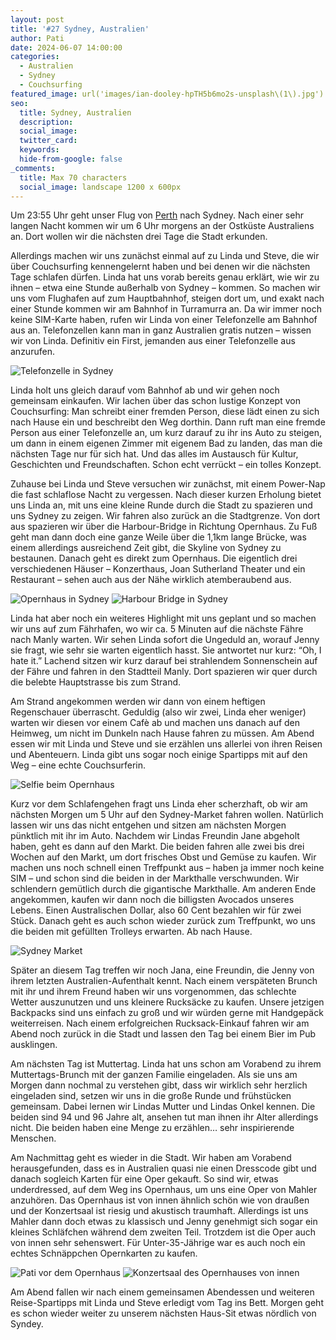 ```yaml
---
layout: post
title: '#27 Sydney, Australien'
author: Pati
date: 2024-06-07 14:00:00
categories:
  - Australien
  - Sydney
  - Couchsurfing
featured_image: url('images/ian-dooley-hpTH5b6mo2s-unsplash\(1\).jpg')
seo:
  title: Sydney, Australien
  description:
  social_image:
  twitter_card:
  keywords:
  hide-from-google: false
_comments:
  title: Max 70 characters
  social_image: landscape 1200 x 600px
---
```

Um 23:55 Uhr geht unser Flug von [Perth](2024-05-31-perth-australien) nach Sydney. Nach einer sehr langen Nacht kommen wir um 6 Uhr morgens an der Ostküste Australiens an. Dort wollen wir die nächsten drei Tage die Stadt erkunden.

Allerdings machen wir uns zunächst einmal auf zu Linda und Steve, die wir über Couchsurfing kennengelernt haben und bei denen wir die nächsten Tage schlafen dürfen. Linda hat uns vorab bereits genau erklärt, wie wir zu ihnen – etwa eine Stunde außerhalb von Sydney – kommen. So machen wir uns vom Flughafen auf zum Hauptbahnhof, steigen dort um, und exakt nach einer Stunde kommen wir am Bahnhof in Turramurra an. Da wir immer noch keine SIM-Karte haben, rufen wir Linda von einer Telefonzelle am Bahnhof aus an. Telefonzellen kann man in ganz Australien gratis nutzen – wissen wir von Linda. Definitiv ein First, jemanden aus einer Telefonzelle aus anzurufen. 

![Telefonzelle in Sydney](/images/diary/sydney/sydney-4.jpg)

Linda holt uns gleich darauf vom Bahnhof ab und wir gehen noch gemeinsam einkaufen. Wir lachen über das schon lustige Konzept von Couchsurfing: Man schreibt einer fremden Person, diese lädt einen zu sich nach Hause ein und beschreibt den Weg dorthin. Dann ruft man eine fremde Person aus einer Telefonzelle an, um kurz darauf zu ihr ins Auto zu steigen, um dann in einem eigenen Zimmer mit eigenem Bad zu landen, das man die nächsten Tage nur für sich hat. Und das alles im Austausch für Kultur, Geschichten und Freundschaften. Schon echt verrückt – ein tolles Konzept.

Zuhause bei Linda und Steve versuchen wir zunächst, mit einem Power-Nap die fast schlaflose Nacht zu vergessen. Nach dieser kurzen Erholung bietet uns Linda an, mit uns eine kleine Runde durch die Stadt zu spazieren und uns Sydney zu zeigen. Wir fahren also zurück an die Stadtgrenze. Von dort aus spazieren wir über die Harbour-Bridge in Richtung Opernhaus. Zu Fuß geht man dann doch eine ganze Weile über die 1,1km lange Brücke, was einem allerdings ausreichend Zeit gibt, die Skyline von Sydney zu bestaunen. Danach geht es direkt zum Opernhaus. Die eigentlich drei verschiedenen Häuser – Konzerthaus, Joan Sutherland Theater und ein Restaurant – sehen auch aus der Nähe wirklich atemberaubend aus.

<div class="img2">
  <img src="/images/diary/sydney/sydney-5.jpg" alt="Opernhaus in Sydney">
  <img src="/images/diary/sydney/sydney-6.jpg" alt="Harbour Bridge in Sydney">
</div>

Linda hat aber noch ein weiteres Highlight mit uns geplant und so machen wir uns auf zum Fährhafen, wo wir ca. 5 Minuten auf die nächste Fähre nach Manly warten. Wir sehen Linda sofort die Ungeduld an, worauf Jenny sie fragt, wie sehr sie warten eigentlich hasst. Sie antwortet nur kurz: “Oh, I hate it.” Lachend sitzen wir kurz darauf bei strahlendem Sonnenschein auf der Fähre und fahren in den Stadtteil Manly. Dort spazieren wir quer durch die belebte Hauptstrasse bis zum Strand.

Am Strand angekommen werden wir dann von einem heftigen Regenschauer überrascht. Geduldig (also wir zwei, Linda eher weniger) warten wir diesen vor einem Cafè ab und machen uns danach auf den Heimweg, um nicht im Dunkeln nach Hause fahren zu müssen. Am Abend essen wir mit Linda und Steve und sie erzählen uns allerlei von ihren Reisen und Abenteuern. Linda gibt uns sogar noch einige Spartipps mit auf den Weg – eine echte Couchsurferin.&nbsp;&nbsp;

![Selfie beim Opernhaus](/images/diary/sydney/sydney-2.jpg)

Kurz vor dem Schlafengehen fragt uns Linda eher scherzhaft, ob wir am nächsten Morgen um 5 Uhr auf den Sydney-Market fahren wollen. Natürlich lassen wir uns das nicht entgehen und sitzen am nächsten Morgen pünktlich mit ihr im Auto. Nachdem wir Lindas Freundin Jane abgeholt haben, geht es dann auf den Markt. Die beiden fahren alle zwei bis drei Wochen auf den Markt, um dort frisches Obst und Gemüse zu kaufen. Wir machen uns noch schnell einen Treffpunkt aus – haben ja immer noch keine SIM – und schon sind die beiden in der Markthalle verschwunden. Wir schlendern gemütlich durch die gigantische Markthalle. Am anderen Ende angekommen, kaufen wir dann noch die billigsten Avocados unseres Lebens. Einen Australischen Dollar, also 60 Cent bezahlen wir für zwei Stück. Danach geht es auch schon wieder zurück zum Treffpunkt, wo uns die beiden mit gefüllten Trolleys erwarten. Ab nach Hause.

![Sydney Market](/images/diary/sydney/sydney-3.jpg)

Später an diesem Tag treffen wir noch Jana, eine Freundin, die Jenny von ihrem letzten Australien-Aufenthalt kennt. Nach einem verspäteten Brunch mit ihr und ihrem Freund haben wir uns vorgenommen, das schlechte Wetter auszunutzen und uns kleinere Rucksäcke zu kaufen. Unsere jetzigen Backpacks sind uns einfach zu groß und wir würden gerne mit Handgepäck weiterreisen. Nach einem erfolgreichen Rucksack-Einkauf fahren wir am Abend noch zurück in die Stadt und lassen den Tag bei einem Bier im Pub ausklingen. 

Am nächsten Tag ist Muttertag. Linda hat uns schon am Vorabend zu ihrem Muttertags-Brunch mit der ganzen Familie eingeladen. Als sie uns am Morgen dann nochmal zu verstehen gibt, dass wir wirklich sehr herzlich eingeladen sind, setzen wir uns in die große Runde und frühstücken gemeinsam. Dabei lernen wir Lindas Mutter und Lindas Onkel kennen. Die beiden sind 94 und 96 Jahre alt, ansehen tut man ihnen ihr Alter allerdings nicht. Die beiden haben eine Menge zu erzählen… sehr inspirierende Menschen. 

Am Nachmittag geht es wieder in die Stadt. Wir haben am Vorabend herausgefunden, dass es in Australien quasi nie einen Dresscode gibt und danach sogleich Karten für eine Oper gekauft. So sind wir, etwas underdressed, auf dem Weg ins Opernhaus, um uns eine Oper von Mahler anzuhören. Das Opernhaus ist von innen ähnlich schön wie von draußen und der Konzertsaal ist riesig und akustisch traumhaft. Allerdings ist uns Mahler dann doch etwas zu klassisch und Jenny genehmigt sich sogar ein kleines Schläfchen während dem zweiten Teil. Trotzdem ist die Oper auch von innen sehr sehenswert. Für Unter-35-Jährige war es auch noch ein echtes Schnäppchen Opernkarten zu kaufen.

<div class="img2">
  <img src="/images/diary/sydney/sydney-1.jpg" alt="Pati vor dem Opernhaus">
  <img src="/images/diary/sydney/sydney-7.jpg" alt="Konzertsaal des Opernhauses von innen">
</div>

Am Abend fallen wir nach einem gemeinsamen Abendessen und weiteren Reise-Spartipps mit Linda und Steve erledigt vom Tag ins Bett. Morgen geht es schon wieder weiter zu unserem nächsten Haus-Sit etwas nördlich von Syndey.

